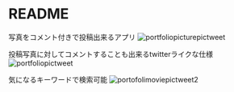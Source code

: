 # README
写真をコメント付きで投稿出来るアプリ
![portfoliopicturepictweet](https://user-images.githubusercontent.com/59106983/80077791-f1620200-8588-11ea-8668-ea1d6c22d276.jpg)


投稿写真に対してコメントすることも出来るtwitterライクな仕様
![portfoliopictweet](https://user-images.githubusercontent.com/59106983/80080955-46077c00-858d-11ea-95cb-abb1694c71fb.gif)


気になるキーワードで検索可能
![portofolimoviepictweet2](https://user-images.githubusercontent.com/59106983/80081094-73ecc080-858d-11ea-9b74-7682537318e2.gif)
